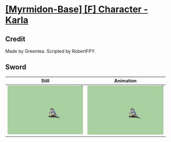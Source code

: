 # [\[Myrmidon-Base\] \[F\] Character - Karla](../)

## Credit

Made by Greentea.
Scripted by RobertFPY.
	
## Sword

| Still | Animation |
| :---: | :-------: |
| ![Sword still](./Sword_000.png) | ![Sword animation](./Sword.gif) |
